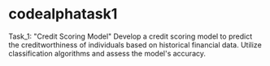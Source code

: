 # codealphatask1

Task_1: "Credit Scoring Model" Develop a credit scoring model to predict the creditworthiness of individuals based on historical financial data. Utilize classification algorithms and assess the model's accuracy.
